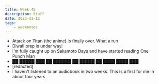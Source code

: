 ```yaml
---
title: Week 45
description: Stuff
date: 2023-11-12
tags:
    - weeknotes
---
```

- Attack on Titan (the anime) is finally over. What a run
- Diwali prep is under way!
- I'm fully caught up on Sakamoto Days and have started reading One Punch Man
- ██ █████ ███ ██ ██████ ██ █████ ██ ████ ████ ███
- [redacted]
- I haven't listened to an audiobook in two weeks. This is a first for me in about four years
